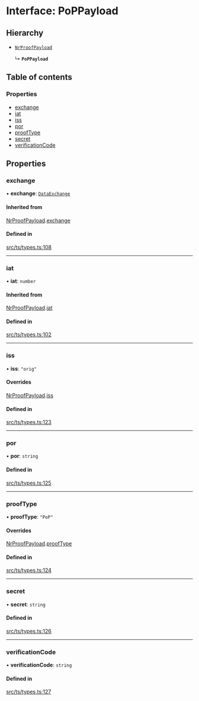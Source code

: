 # Interface: PoPPayload

## Hierarchy

- [`NrProofPayload`](NrProofPayload.md)

  ↳ **`PoPPayload`**

## Table of contents

### Properties

- [exchange](PoPPayload.md#exchange)
- [iat](PoPPayload.md#iat)
- [iss](PoPPayload.md#iss)
- [por](PoPPayload.md#por)
- [proofType](PoPPayload.md#prooftype)
- [secret](PoPPayload.md#secret)
- [verificationCode](PoPPayload.md#verificationcode)

## Properties

### exchange

• **exchange**: [`DataExchange`](DataExchange.md)

#### Inherited from

[NrProofPayload](NrProofPayload.md).[exchange](NrProofPayload.md#exchange)

#### Defined in

[src/ts/types.ts:108](https://gitlab.com/i3-market/code/wp3/t3.2/conflict-resolution/non-repudiation-library/-/blob/aecb67f/src/ts/types.ts#L108)

___

### iat

• **iat**: `number`

#### Inherited from

[NrProofPayload](NrProofPayload.md).[iat](NrProofPayload.md#iat)

#### Defined in

[src/ts/types.ts:102](https://gitlab.com/i3-market/code/wp3/t3.2/conflict-resolution/non-repudiation-library/-/blob/aecb67f/src/ts/types.ts#L102)

___

### iss

• **iss**: ``"orig"``

#### Overrides

[NrProofPayload](NrProofPayload.md).[iss](NrProofPayload.md#iss)

#### Defined in

[src/ts/types.ts:123](https://gitlab.com/i3-market/code/wp3/t3.2/conflict-resolution/non-repudiation-library/-/blob/aecb67f/src/ts/types.ts#L123)

___

### por

• **por**: `string`

#### Defined in

[src/ts/types.ts:125](https://gitlab.com/i3-market/code/wp3/t3.2/conflict-resolution/non-repudiation-library/-/blob/aecb67f/src/ts/types.ts#L125)

___

### proofType

• **proofType**: ``"PoP"``

#### Overrides

[NrProofPayload](NrProofPayload.md).[proofType](NrProofPayload.md#prooftype)

#### Defined in

[src/ts/types.ts:124](https://gitlab.com/i3-market/code/wp3/t3.2/conflict-resolution/non-repudiation-library/-/blob/aecb67f/src/ts/types.ts#L124)

___

### secret

• **secret**: `string`

#### Defined in

[src/ts/types.ts:126](https://gitlab.com/i3-market/code/wp3/t3.2/conflict-resolution/non-repudiation-library/-/blob/aecb67f/src/ts/types.ts#L126)

___

### verificationCode

• **verificationCode**: `string`

#### Defined in

[src/ts/types.ts:127](https://gitlab.com/i3-market/code/wp3/t3.2/conflict-resolution/non-repudiation-library/-/blob/aecb67f/src/ts/types.ts#L127)
